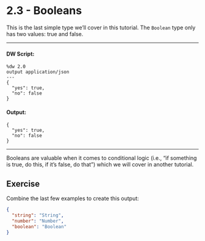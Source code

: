 # 2.3 - Booleans

This is the last simple type we’ll cover in this tutorial. The `Boolean` type only has two values: true and false.

---
#### DW Script:
```dw
%dw 2.0
output application/json
---
{
  "yes": true,
  "no": false
}
```
#### Output:
```
{
  "yes": true,
  "no": false
}
```
---

Booleans are valuable when it comes to conditional logic (i.e., “if something is true, do this, if it’s false, do that”) which we will cover in another tutorial.

## Exercise

Combine the last few examples to create this output:

```json
{
  "string": "String",
  "number": "Number",
  "boolean": "Boolean"
}
```
